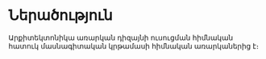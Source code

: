 
# Ներածություն

  Արքիտեկտոնիկա առարկան դիզայնի ուսուցման հիմնական հատուկ մասնագիտական կրթամասի հիմնական առարկաներից է։
